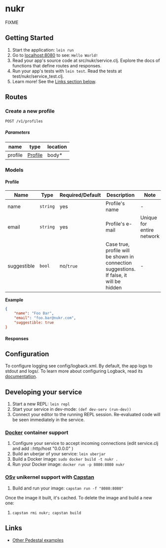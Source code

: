 # nukr

FIXME

## Getting Started

1. Start the application: `lein run`
2. Go to [localhost:8080](http://localhost:8080/) to see: `Hello World!`
3. Read your app's source code at src/nukr/service.clj. Explore the docs of functions
   that define routes and responses.
4. Run your app's tests with `lein test`. Read the tests at test/nukr/service_test.clj.
5. Learn more! See the [Links section below](#links).

## Routes

### Create a new profile
```
POST /v1/profiles
```
##### Parameters
| name    | type                | location |
|---------|---------------------|----------|
| profile | [Profile](#profile) | body*    |

### Models

#### Profile

| Name        | Type     | Required/Default | Description                                                                             | Note                      |
|-------------|----------|------------------|-----------------------------------------------------------------------------------------|---------------------------|
| name        | `string` | yes              | Profile's name                                                                          | -                         |
| email       | `string` | yes              | Profile's e-mail                                                                        | Unique for entire network |
| suggestible | `bool`   | no/`true`        | Case true, profile will be shown in connection suggestions. If false, it will be hidden | -                         |

**Example**

```json
{
    "name": "Foo Bar",
    "email": "foo.bar@nukr.com",
    "suggestible: true
}
```

#### Responses



## Configuration

To configure logging see config/logback.xml. By default, the app logs to stdout and logs/.
To learn more about configuring Logback, read its [documentation](http://logback.qos.ch/documentation.html).


## Developing your service

1. Start a new REPL: `lein repl`
2. Start your service in dev-mode: `(def dev-serv (run-dev))`
3. Connect your editor to the running REPL session.
   Re-evaluated code will be seen immediately in the service.

### [Docker](https://www.docker.com/) container support

1. Configure your service to accept incoming connections (edit service.clj and add  ::http/host "0.0.0.0" )
2. Build an uberjar of your service: `lein uberjar`
3. Build a Docker image: `sudo docker build -t nukr .`
4. Run your Docker image: `docker run -p 8080:8080 nukr`

### [OSv](http://osv.io/) unikernel support with [Capstan](http://osv.io/capstan/)

1. Build and run your image: `capstan run -f "8080:8080"`

Once the image it built, it's cached.  To delete the image and build a new one:

1. `capstan rmi nukr; capstan build`


## Links
* [Other Pedestal examples](http://pedestal.io/samples)
